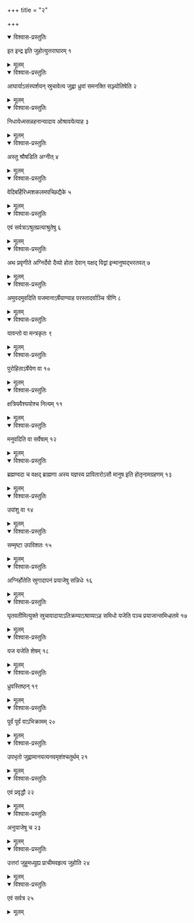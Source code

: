 +++
title = "२"

+++
  


<details open><summary>विश्वास-प्रस्तुतिः</summary>

इत इन्द्र इति जुहोत्युत्तराघारम् १
</details>

<details><summary>मूलम्</summary>

इत इन्द्र इति जुहोत्युत्तराघारम् १
</details>


<details open><summary>विश्वास-प्रस्तुतिः</summary>

आघार्याऽसंस्पर्शयन् स्रुचावेत्य जुह्वा ध्रुवां समनक्ति सञ्ज्योतिषेति २
</details>

<details><summary>मूलम्</summary>

आघार्याऽसंस्पर्शयन् स्रुचावेत्य जुह्वा ध्रुवां समनक्ति सञ्ज्योतिषेति २
</details>


<details open><summary>विश्वास-प्रस्तुतिः</summary>

निधायेध्मसन्नहनान्यादाय ओश्रावयेत्याह ३
</details>

<details><summary>मूलम्</summary>

निधायेध्मसन्नहनान्यादाय ओश्रावयेत्याह ३
</details>


<details open><summary>विश्वास-प्रस्तुतिः</summary>

अस्तु श्रौषडिति अग्नीत् ४
</details>

<details><summary>मूलम्</summary>

अस्तु श्रौषडिति अग्नीत् ४
</details>


<details open><summary>विश्वास-प्रस्तुतिः</summary>

वेदिबर्हिरिध्मशकलमपच्छिद्यैके ५
</details>

<details><summary>मूलम्</summary>

वेदिबर्हिरिध्मशकलमपच्छिद्यैके ५
</details>


<details open><summary>विश्वास-प्रस्तुतिः</summary>

 एवं सर्वत्राऽश्रुतप्रत्याश्रुतेषु ६
</details>

<details><summary>मूलम्</summary>

 एवं सर्वत्राऽश्रुतप्रत्याश्रुतेषु ६
</details>


<details open><summary>विश्वास-प्रस्तुतिः</summary>

अथ प्रवृणीते अग्निर्देवो दैव्यो होता देवान् यक्षद् विद्वां इन्मानुष्वद्भरतवत् ७
</details>

<details><summary>मूलम्</summary>

अथ प्रवृणीते अग्निर्देवो दैव्यो होता देवान् यक्षद् विद्वां इन्मानुष्वद्भरतवत् ७
</details>


<details open><summary>विश्वास-प्रस्तुतिः</summary>

अमुवदमुवदिति यजमानाऽर्षेयाण्याह परस्तादर्वाञ्चि त्रीणि ८
</details>

<details><summary>मूलम्</summary>

अमुवदमुवदिति यजमानाऽर्षेयाण्याह परस्तादर्वाञ्चि त्रीणि ८
</details>


<details open><summary>विश्वास-प्रस्तुतिः</summary>

यावन्तो वा मन्त्रकृतः ९
</details>

<details><summary>मूलम्</summary>

यावन्तो वा मन्त्रकृतः ९
</details>


<details open><summary>विश्वास-प्रस्तुतिः</summary>

पुरोहिताऽर्षेयेण वा १०
</details>

<details><summary>मूलम्</summary>

पुरोहिताऽर्षेयेण वा १०
</details>


<details open><summary>विश्वास-प्रस्तुतिः</summary>

क्षत्रियवैश्ययोश्च नित्यम् ११
</details>

<details><summary>मूलम्</summary>

क्षत्रियवैश्ययोश्च नित्यम् ११
</details>


<details open><summary>विश्वास-प्रस्तुतिः</summary>

मनुवदिति वा सर्वेषाम् १२
</details>

<details><summary>मूलम्</summary>

मनुवदिति वा सर्वेषाम् १२
</details>


<details open><summary>विश्वास-प्रस्तुतिः</summary>

ब्रह्मण्वदा च वक्षद् ब्राह्मणा अस्य यज्ञस्य प्रावितारोऽसौ मानुष इति होतृनामग्रहणम् १३
</details>

<details><summary>मूलम्</summary>

ब्रह्मण्वदा च वक्षद् ब्राह्मणा अस्य यज्ञस्य प्रावितारोऽसौ मानुष इति होतृनामग्रहणम् १३
</details>


<details open><summary>विश्वास-प्रस्तुतिः</summary>

उपांशु वा १४
</details>

<details><summary>मूलम्</summary>

उपांशु वा १४
</details>


<details open><summary>विश्वास-प्रस्तुतिः</summary>

सम्मृष्टा उपविशतः १५
</details>

<details><summary>मूलम्</summary>

सम्मृष्टा उपविशतः १५
</details>


<details open><summary>विश्वास-प्रस्तुतिः</summary>

अग्निर्होतेति स्रुगादापनं प्रयाजेषु सन्निधेः १६
</details>

<details><summary>मूलम्</summary>

अग्निर्होतेति स्रुगादापनं प्रयाजेषु सन्निधेः १६
</details>


<details open><summary>विश्वास-प्रस्तुतिः</summary>

घृतवतीमित्युक्ते स्रुचावादायाऽतिक्रम्याऽश्राव्याऽह समिधो यजेति पञ्च प्रयाजान्समिध्हतमे १७
</details>

<details><summary>मूलम्</summary>

घृतवतीमित्युक्ते स्रुचावादायाऽतिक्रम्याऽश्राव्याऽह समिधो यजेति पञ्च प्रयाजान्समिध्हतमे १७
</details>


<details open><summary>विश्वास-प्रस्तुतिः</summary>

यज यजेति शेषम् १८
</details>

<details><summary>मूलम्</summary>

यज यजेति शेषम् १८
</details>


<details open><summary>विश्वास-प्रस्तुतिः</summary>

ध्रुवस्तिष्ठन् १९
</details>

<details><summary>मूलम्</summary>

ध्रुवस्तिष्ठन् १९
</details>


<details open><summary>विश्वास-प्रस्तुतिः</summary>

पूर्वं पूर्वं वाऽभिक्रामम् २०
</details>

<details><summary>मूलम्</summary>

पूर्वं पूर्वं वाऽभिक्रामम् २०
</details>


<details open><summary>विश्वास-प्रस्तुतिः</summary>

उपभृतो जुह्वामानयत्यनवमृशंश्चतुर्थम् २१
</details>

<details><summary>मूलम्</summary>

उपभृतो जुह्वामानयत्यनवमृशंश्चतुर्थम् २१
</details>


<details open><summary>विश्वास-प्रस्तुतिः</summary>

एवं प्रवृद्धौ २२
</details>

<details><summary>मूलम्</summary>

एवं प्रवृद्धौ २२
</details>


<details open><summary>विश्वास-प्रस्तुतिः</summary>

अनुयाजेषु च २३
</details>

<details><summary>मूलम्</summary>

अनुयाजेषु च २३
</details>


<details open><summary>विश्वास-प्रस्तुतिः</summary>

उत्तरां जुहूमध्युह्य प्राचीमवहृत्य जुहोति २४
</details>

<details><summary>मूलम्</summary>

उत्तरां जुहूमध्युह्य प्राचीमवहृत्य जुहोति २४
</details>


<details open><summary>विश्वास-प्रस्तुतिः</summary>

एवं सर्वत्र २५
</details>

<details><summary>मूलम्</summary>

एवं सर्वत्र २५
</details>
